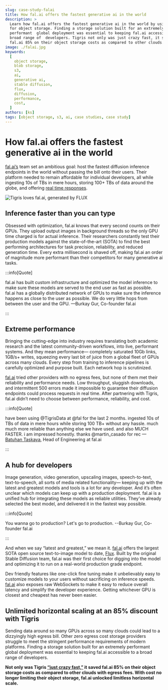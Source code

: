 ```yaml
---
slug: case-study-falai
title: How fal.ai offers the fastest generative ai in the world
description: >
  Learn how fal.ai offers the fastest generative ai in the world by using Tigris
  for object storage. Finding a storage solution built for an extremely
  performant  global deployment was essential to keeping fal.ai accessible to a
  broad range of  developers. Tigris not only was just crazy fast, it saved
  fal.ai 85% on their object storage costs as compared to other clouds.
image: ./falai.jpg
keywords:
  [
    object storage,
    blob storage,
    s3,
    ai,
    generative ai,
    stable diffusion,
    flux,
    diffusion,
    performance,
    cost,
  ]
authors: [ks]
tags: [object storage, s3, ai, case studies, case study]
---
```


# How fal.ai offers the fastest generative ai in the world

[fal.ai’s](https://fal.ai/) team set an ambitious goal: host the fastest
diffusion inference endpoints in the world without passing the bill onto their
users. Their platform needed to remain affordable for individual developers, all
while ingesting 10s of TBs in mere hours, storing 100+ TBs of data around the
globe, and offering [real time responses](https://fal.ai/docs/real-time).

<span align="center">![Tigris loves fal.ai, generated by FLUX](falai.jpg)</span>

<!-- truncate -->

## Inference faster than you can type

Obsessed with optimization, fal.ai knows that every second counts on their GPUs.
They upload output images in background threads so the only GPU time charged is
for actual inference. Their researchers constantly test their production models
against the state-of-the-art (SOTA) to find the best performing architectures
for task precision, reliability, and reduced generation time. Every extra
millisecond is shaved off, making fal.ai an order of magnitude more performant
than their competitors for many generative ai tasks.

:::info[Quote]

fal.ai has built custom infrastructure and optimized the model inference to make
sure these models are served to the end user as fast as possible. fal.ai has a
globally distributed network of GPUs to make sure the inference happens as close
to the user as possible. We do very little hops from between the user and the
GPU. —Burkay Gur, Co-founder fal.ai

:::

## Extreme performance

Bringing the cutting-edge into industry requires translating both academic
research and the latest community-driven workflows, into live, performant
systems. And they mean performance— completely saturated 10Gb links, 1GB/s+
writes, squeezing every last bit of juice from a global fleet of GPUs across
many clouds. Every step from training to inference pipelines is carefully
optimized and purpose built. Each network hop is scrutinized.

[fal.ai](http://Fal.ai) tried other providers with no egress fees, but none of
them met their reliability and performance needs. Low throughput, sluggish
downloads, and intermittent 500 errors made it impossible to guarantee their
diffusion endpoints could process requests in real time. After partnering with
Tigris, fal.ai didn’t need to choose between performance, reliability, and cost.

:::info[Quote]

have been using @TigrisData at @fal for the last 2 months. ingested 10s of TBs
of data in mere hours while storing 100 TB+ without any hassle. much much more
reliable than anything else we have used. and also MUCH FASTER. i am impressed
honestly. thanks @martin_casado for rec
—[Batuhan Taskaya](https://x.com/isidentical/status/1792631256586338349?s=46&t=uiM9vzvUExQcdhsrC5jgfg),
Head of Engineering at fal.ai

:::

## A hub for developers

Image generation, video generation, upscaling images, speech-to-text,
text-to-speech, all sorts of media related functionality— keeping up with the
latest and greatest models and tools is a lot for any developer. And it’s often
unclear which models can keep up with a production deployment. fal.ai is a
unified hub for integrating these models as reliable utilities. They’ve already
selected the best model, and delivered it in the fastest way possible.

:::info[Quote]

You wanna go to production? Let's go to production. --Burkay Gur, Co-founder
fal.ai

:::

And when we say “latest and greatest,” we mean it. [fal.ai](http://fal.ai)
offers the largest SOTA open source text-to-image model to date,
[Flux](https://blog.fal.ai/flux-the-largest-open-sourced-text2img-model-now-available-on-fal/).
Built by the original Stable Diffusion team, fal.ai was their first choice for
digging into the model and optimizing it to run on a real-world production grade
endpoint.

Dev friendly features like one-click fine tuning make it unbelievably easy to
customize models to your users without sacrificing on inference speeds.
[fal.ai](http://Fal.ai) also exposes raw WebSockets to make it easy to reduce
overall latency and simplify the developer experience. Getting whichever GPU is
closest and cheapest has never been easier.

## Unlimited horizontal scaling at an 85% discount with Tigris

Sending data around so many GPUs across so many clouds could lead to a
dizzyingly high egress bill. Other zero egress cost storage providers struggle
to meet the stringent performance requirements of modern platforms. Finding a
storage solution built for an extremely performant global deployment was
essential to keeping fal.ai accessible to a broad range of developers.

**Not only was Tigris
[“just crazy fast,”](https://x.com/isidentical/status/1817637355366613374?ref_src=twsrc%5Etfw%7Ctwcamp%5Etweetembed%7Ctwterm%5E1817637355366613374%7Ctwgr%5E8024e11d092aa48518bdab2d4fb51742457694f6%7Ctwcon%5Es1_c10&ref_url=https%3A%2F%2Fpublish.twitter.com%2F%3Furl%3Dhttps%3A%2F%2Ftwitter.com%2Fisidentical%2Fstatus%2F1817637355366613374)
it saved fal.ai 85% on their object storage costs as compared to other clouds
with egress fees. With cost no longer limiting their object storage, fal.ai
unlocked limitless horizontal scale.**
